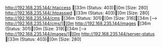 http://192.168.235.144/.htaccess           [33m (Status: 403)[0m [Size: 280]
http://192.168.235.144/.htpasswd           [33m (Status: 403)[0m [Size: 280]
http://192.168.235.144/cms                 [36m (Status: 301)[0m [Size: 316][34m [--> http://192.168.235.144/cms/][0m
http://192.168.235.144/images              [36m (Status: 301)[0m [Size: 319][34m [--> http://192.168.235.144/images/][0m
http://192.168.235.144/server-status       [33m (Status: 403)[0m [Size: 280]
